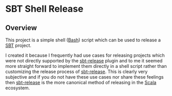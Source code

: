 # SBT Shell Release #

## Overview ##

This project is a simple shell ([Bash][bash]) script which can be used to release a [SBT][sbt] project.

I created it because I frequently had use cases for releasing projects which were not directly supported by the [sbt-release][sbt-release] plugin and to me it seemed more straight forward to implement them directly in a shell script rather than customizing the release process of [sbt-release][sbt-release]. This is clearly very subjective and if you do not have these use cases nor share these feelings then [sbt-release][sbt-release] is the more canonical method of releasing in the [Scala][scala] ecosystem.

[bash]: https://www.gnu.org/software/bash/ "Bash"

[sbt-release]: https://github.com/sbt/sbt-release "SBT Release"

[scala]: https://www.scala-lang.org/ "Scala Language"

[sbt]: https://www.scala-sbt.org "SBT"
